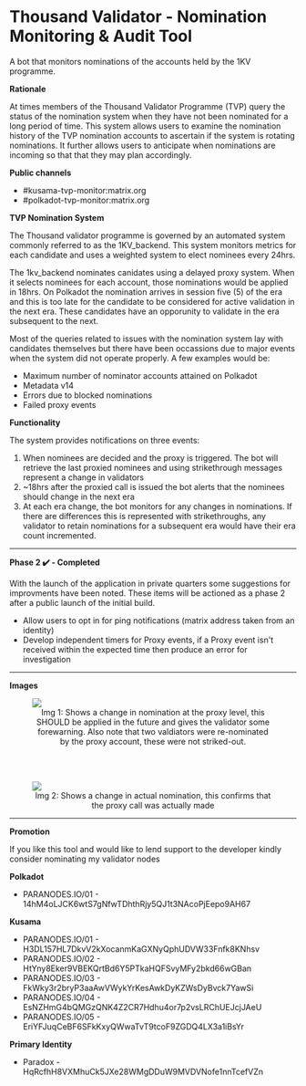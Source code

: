 # Thousand Validator - Nomination Monitoring & Audit Tool
A bot that monitors nominations of the accounts held by the 1KV programme.

<b>Rationale</b>
<br/>
<p>At times members of the Thousand Validator Programme (TVP) query the status of the nomination system when they have not been nominated for a long period of time. 
This system allows users to examine the nomination history of the TVP nomination accounts to ascertain if the system is rotating nominations.  It further allows users to anticipate when nominations are incoming so that that they may plan accordingly.
</p>

 
 <b>Public channels</b>
 <ul>
  <li>#kusama-tvp-monitor:matrix.org</li>
  <li>#polkadot-tvp-monitor:matrix.org</li>
 </ul>
 
 <b>TVP Nomination System</b>
 <p>The Thousand validator programme is governed by an automated system commonly referred to as the 1KV_backend.  This system monitors metrics for each candidate and 
    uses a weighted system to elect nominees every 24hrs.
</p>
<p>
  The 1kv_backend nominates canidates using a delayed proxy system.  When it selects nominees for each account, those nominations would be applied in 18hrs.  On Polkadot the nomination arrives in session five (5) of the era and this is too late for the candidate to be considered for active validation in the next era.  These candidates have an opporunity to validate in the era subsequent to the next.
  </p>
  <p>
  Most of the queries related to issues with the nomination system lay with candidates themselves but there have been occassions due to major events when the system did not operate properly.  A few examples would be:
  <ul>
    <li> Maximum number of nominator accounts attained on Polkadot </li>
    <li> Metadata v14 </li>
    <li> Errors due to blocked nominations </li>
    <li> Failed proxy events </li>
    </ul>
       
  </p>
 
 <b>Functionality</b>
 
<p>
  The system provides notifications on three events:
</p>
<ol>
  <li>When nominees are decided and the proxy is triggered.  The bot will retrieve the last proxied nominees and using strikethrough messages represent a change in validators</li>
  <li>~18hrs after the proxied call is issued the bot alerts that the nominees should change in the next era</li>
  <li> At each era change, the bot monitors for any changes in nominations.  If there are differences this is represented with strikethroughs, any validator to retain nominations for a subsequent era would have their era count incremented.</li>
</ol>
 <hr/>
 <b>Phase 2 ✔️ - Completed</b>
 <br/>
<p>With the launch of the application in private quarters some suggestions for improvments have been noted.  These items will be actioned as a phase 2 after a public launch of the initial build.
<ul>
 <li>Allow users to opt in for ping notifications (matrix address taken from an identity)</li>
 <li>Develop independent timers for Proxy events, if a Proxy event isn't received within the expected time then produce an error for investigation</li>
 </ul>
</p>
<hr/>

<b>Images</b>
<br/> 
<figure> 
<img src='https://github.com/paradox-tt/TVP_Monitor/blob/main/images/ProxyNominationChange.jpg'>
<figcaption align="center">Img 1: Shows a change in nomination at the proxy level, this SHOULD be applied in the future and gives the validator some forewarning. Also note that two valdiators were re-nominated by the proxy account, these were not striked-out.</figcaption>
 </figure>
 
<br/> <br/> 
<figure> 
<img src='https://github.com/paradox-tt/TVP_Monitor/blob/main/images/ChangeInNominations.jpg'>
<figcaption align="center">Img 2: Shows a change in actual nomination, this confirms that the proxy call was actually made</figcaption>
 </figure>
<hr/>
<b>Promotion</b>

<p>If you like this tool and would like to lend support to the developer kindly consider nominating my validator nodes

<b>Polkadot</b>
  <ul><li>PARANODES.IO/01 - 14hM4oLJCK6wtS7gNfwTDhthRjy5QJ1t3NAcoPjEepo9AH67</li></ul>

 <b>Kusama</b> 
 <ul>
    <li>PARANODES.IO/01 - H3DL157HL7DkvV2kXocanmKaGXNyQphUDVW33Fnfk8KNhsv</li>
    <li>PARANODES.IO/02 - HtYny8Eker9VBEKQrtBd6Y5PTkaHQFSvyMFy2bkd66wGBan</li>
    <li>PARANODES.IO/03 - FkWky3r2bryP3aaAwVWykYrKesAwkDyKZWsDyBvck7YawSi</li>
    <li>PARANODES.IO/04 - EsNZHmG4bQMGzQNK4Z2CR7Hdhu4or7p2vsLRChUEJcjJAeU</li>
    <li>PARANODES.IO/05 - EriYFJuqCeBF6SFkKxyQWwaTvT9tcoF9ZGDQ4LX3a1iBsYr</li>
 </ul>
</p>
 
<p>
<b>Primary Identity</b>
<ul><li>Paradox - HqRcfhH8VXMhuCk5JXe28WMgDDuW9MVDVNofe1nnTcefVZn</li></ul></p>
